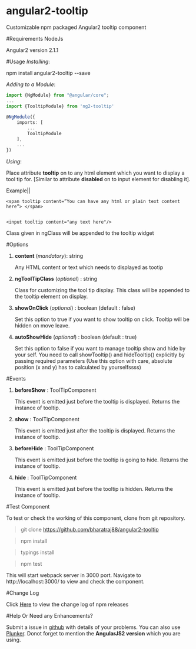 # angular2-tooltip
Customizable npm packaged Angular2 tooltip component

#Requirements
NodeJs

Angular2 version 2.1.1


#Usage
*Installing*:

npm install angular2-tooltip --save

*Adding to a Module*:
```typescript
import {NgModule} from "@angular/core";
...
import {TooltipModule} from 'ng2-tooltip'
 
@NgModule({
    imports: [
        ...
        TooltipModule
    ],
    ...
})
```

*Using*:

Place attribute **tooltip** on to any html element which you want to display a tool tip for. [Similar to attribute **disabled** on to input element for disabling it].

Example||

    <span tooltip content=”You can have any html or plain text content here”> </span>


    <input tooltip content="any text here"/>

Class given in ngClass will be appended to the tooltip widget


#Options

 1. **content** (*mandatory*): string
 
	 Any HTML content or text which needs to displayed as tootip

 2. **ngToolTipClass** (*optional*) : string
 
	 Class for customizing the tool tip display. This class will be appended to the tooltip element on display.

 3. **showOnClick** (*optional*) : boolean (default : false)
      
      Set this option to true if you want to show tooltip on click. Tooltip will be hidden on move leave.

 4. **autoShowHide** (*optional*) : boolean (default : true) 

      Set this option to false if you want to manage tooltip show and hide by your self. You need to call
      showTooltip() and hideTooltip() explicitly by passing required parameters
      (Use this option with care, absolute position (x and y) has to calculated by yourselfssss)



#Events

  1.  **beforeShow** : ToolTipComponent

       This event is emitted just before the tooltip is displayed. Returns the instance of tooltip.

  2.  **show** : ToolTipComponent

       This event is emitted just after the tooltip is displayed. Returns the instance of tooltip.
    
  3.  **beforeHide** : ToolTipComponent

       This event is emitted just before the tooltip is going to hide. Returns the instance of tooltip.

  4.  **hide** : ToolTipComponent

       This event is emitted just before the tooltip is hidden. Returns the instance of tooltip.

#Test Component

To test or check the working of this component, clone from git repository.

> git clone https://github.com/bharatraj88/angular2-tooltip
 
> npm install

> typings install

> npm test

This will start webpack server in 3000 port. Navigate to http://localhost:3000/ to view and check the component.

#Change Log

Click [Here](https://github.com/bharatraj88/angular2-tooltip/blob/master/CHANGELOG.md) to view the change log of npm releases


#Help Or Need any Enhancements?

Submit a issue in [github](https://github.com/bharatraj88/angular2-tooltip/issues/new) with details of your problems. You can also use [Plunker](https://plnkr.co/). Donot forget to mention the **AngularJS2 version** which you are using.






 
